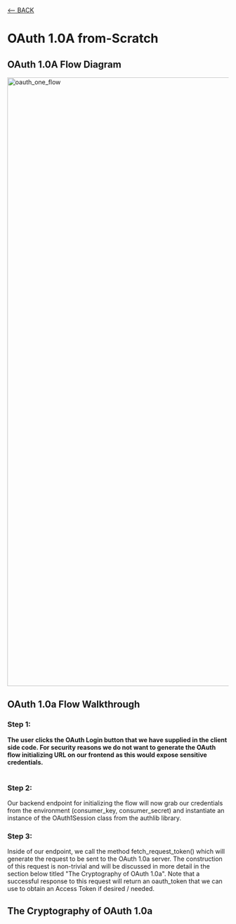 [<-- BACK](https://github.com/bkieselEducational/OAuth-Concepts-and-Implementation)
# OAuth 1.0A from-Scratch

## OAuth 1.0A Flow Diagram
<img width="1387" alt="oauth_one_flow" src="https://github.com/bkieselEducational/OAuth-1.0a-from-Scratch/assets/131717897/23e84a3e-b1a9-4050-aa6e-bf31abdf3943">


## OAuth 1.0a Flow Walkthrough

### Step 1:
**The user clicks the OAuth Login button that we have supplied in the client side code. For security reasons we do not want to generate the OAuth flow initializing URL on our frontend as this would expose sensitive credentials.**<br>
<br>

### Step 2:
Our backend endpoint for initializing the flow will now grab our credentials from the environment (consumer_key, consumer_secret) and instantiate an instance of the OAuth1Session class from the authlib library.

### Step 3:
Inside of our endpoint, we call the method fetch_request_token() which will generate the request to be sent to the OAuth 1.0a server. The construction of this request is non-trivial and will be discussed in more detail in the section below titled "The Cryptography of OAuth 1.0a". Note that a successful response to this request will return an oauth_token that we can use to obtain an Access Token if desired / needed.


## The Cryptography of OAuth 1.0a
